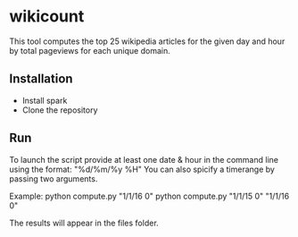 # wikicount
This tool computes the top 25 wikipedia articles for the given day and hour by total pageviews for each unique domain.

## Installation
- Install spark
- Clone the repository

## Run
To launch the script provide at least one date & hour in the command line using the format:
"%d/%m/%y %H"
You can also spicify a timerange by passing two arguments.

Example:
python compute.py "1/1/16 0"
python compute.py "1/1/15 0" "1/1/16 0"

The results will appear in the files folder.
